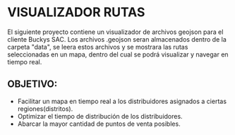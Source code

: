 # VISUALIZADOR RUTAS
El siguiente proyecto contiene un visualizador de archivos geojson para el cliente Buckys SAC.
Los archivos .geojson seran almacenados dentro de la carpeta "data", se leera estos archivos y se 
mostrara las rutas seleccionadas en un mapa, dentro del cual se podrá visualizar y navegar en tiempo real.

## OBJETIVO:
- Facilitar un mapa en tiempo real a los distribuidores asignados a ciertas regiones(distritos).
- Optimizar el tiempo de distribución de los distribuidores.
- Abarcar la mayor cantidad de puntos de venta posibles.
